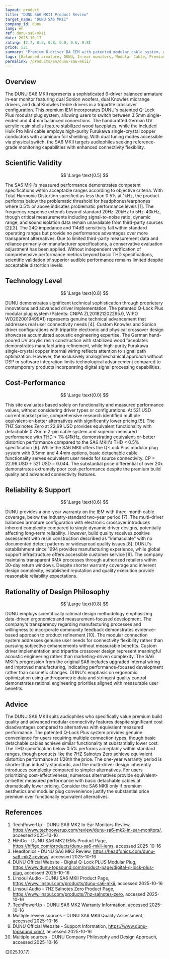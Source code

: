 ```yaml
---
layout: product
title: "DUNU SA6 MKII Product Review"
target_name: "DUNU SA6 MKII"
company_id: dunu
lang: en
ref: dunu-sa6-mkii
date: 2025-10-17
rating: [2.7, 0.5, 0.8, 0.0, 0.6, 0.8]
price: 521
summary: "Premium 6-driver BA IEM with patented modular cable system, offering reference tuning and advanced connectivity with significant price premium over alternatives with equivalent performance."
tags: [Balanced armature, DUNU, In-ear monitors, Modular Cable, Premium IEM]
permalink: /products/en/dunu-sa6-mkii/
---
```

## Overview

The DUNU SA6 MKII represents a sophisticated 6-driver balanced armature in-ear monitor featuring dual Sonion woofers, dual Knowles midrange drivers, and dual Knowles treble drivers in a tripartite crossover configuration. This premium IEM incorporates DUNU's patented Q-Lock Plus modular plug system, allowing users to switch between 3.5mm single-ended and 4.4mm balanced connections. The handcrafted German UV acrylic resin shells feature stabilized wood faceplates, while the included Hulk Pro Mini cable employs high-purity Furukawa single-crystal copper conductors with aluminum foil shielding. With dual tuning modes accessible via physical switch, the SA6 MKII targets audiophiles seeking reference-grade monitoring capabilities with enhanced connectivity flexibility.

## Scientific Validity

$$ \Large \text{0.5} $$

The SA6 MKII's measured performance demonstrates competent specifications within acceptable ranges according to objective criteria. With Total Harmonic Distortion specified as less than 0.5% at 1kHz, the product performs below the problematic threshold for headphones/earphones where 0.5% or above indicates problematic performance levels [1]. The frequency response extends beyond standard 20Hz-20kHz to 5Hz-40kHz, though critical measurements including signal-to-noise ratio, dynamic range, and sound isolation data remain unavailable from third-party sources [2][3]. The 24Ω impedance and 114dB sensitivity fall within standard operating ranges but provide no performance advantages over more transparent alternatives. Due to limited third-party measurement data and reliance primarily on manufacturer specifications, a conservative evaluation adjustment has been applied. Without independent verification of comprehensive performance metrics beyond basic THD specifications, scientific validation of superior audible performance remains limited despite acceptable distortion levels.

## Technology Level

$$ \Large \text{0.8} $$

DUNU demonstrates significant technical sophistication through proprietary innovations and advanced driver implementation. The patented Q-Lock Plus modular plug system (Patents: CNIPA ZL201821202295.0, WIPO WO2020019499A1) represents genuine technical advancement that addresses real user connectivity needs [4]. Custom Knowles and Sonion driver configurations with tripartite electronic and physical crossover design showcase accumulated acoustic engineering expertise. The German hand-poured UV acrylic resin construction with stabilized wood faceplates demonstrates manufacturing refinement, while high-purity Furukawa single-crystal copper internal wiring reflects attention to signal path optimization. However, the exclusively analog/mechanical approach without DSP or software integration limits technological advancement compared to contemporary products incorporating digital signal processing capabilities.

## Cost-Performance

$$ \Large \text{0.0} $$

This site evaluates based solely on functionality and measured performance values, without considering driver types or configurations. At 521 USD current market price, comprehensive research identified multiple equivalent-or-better alternatives with significantly lower pricing [5]. The 7HZ Salnotes Zero at 22.99 USD provides equivalent functionality with detachable 0.78mm 2-pin cable system and superior measured performance with THD < 1% @1kHz, demonstrating equivalent-or-better distortion performance compared to the SA6 MKII's THD < 0.5% specification [6]. While the SA6 MKII offers the Q-Lock Plus modular plug system with 3.5mm and 4.4mm options, basic detachable cable functionality serves equivalent user needs for source connectivity. CP = 22.99 USD ÷ 521 USD = 0.044. The substantial price differential of over 20x demonstrates extremely poor cost-performance despite the premium build quality and advanced connectivity features.

## Reliability & Support

$$ \Large \text{0.6} $$

DUNU provides a one-year warranty on the IEM with three-month cable coverage, below the industry-standard two-year period [7]. The multi-driver balanced armature configuration with electronic crossover introduces inherent complexity compared to single dynamic driver designs, potentially affecting long-term reliability. However, build quality receives positive assessment with resin construction described as "immaculate" with no documented defect patterns or widespread quality issues [8]. DUNU's establishment since 1994 provides manufacturing experience, while global support infrastructure offers accessible customer service [9]. The company maintains transparent RMA processes through authorized retailers within 30-day return windows. Despite shorter warranty coverage and inherent design complexity, established reputation and quality execution provide reasonable reliability expectations.

## Rationality of Design Philosophy

$$ \Large \text{0.8} $$

DUNU employs scientifically rational design methodology emphasizing data-driven ergonomics and measurement-focused development. The company's transparency regarding manufacturing processes and willingness to incorporate community feedback demonstrates evidence-based approach to product refinement [10]. The modular connection system addresses genuine user needs for connectivity flexibility rather than pursuing subjective enhancements without measurable benefits. Custom driver implementation and tripartite crossover design represent meaningful acoustic engineering rather than marketing-driven complexity. The SA6 MKII's progression from the original SA6 includes upgraded internal wiring and improved manufacturing, indicating performance-focused development rather than cosmetic changes. DUNU's emphasis on ergonomic optimization using anthropometric data and stringent quality control demonstrates rational engineering priorities aligned with measurable user benefits.

## Advice

The DUNU SA6 MKII suits audiophiles who specifically value premium build quality and advanced modular connectivity features despite significant cost disadvantages compared to alternatives with equivalent measured performance. The patented Q-Lock Plus system provides genuine convenience for users requiring multiple connection types, though basic detachable cables achieve similar functionality at substantially lower cost. The THD specification below 0.5% performs acceptably within standard ranges, though products like the 7HZ Salnotes Zero achieve equivalent distortion performance at 1/20th the price. The one-year warranty period is shorter than industry standards, and the multi-driver design inherently introduces complexity compared to simpler alternatives. For users prioritizing cost-effectiveness, numerous alternatives provide equivalent-or-better measured performance with basic detachable cables at dramatically lower pricing. Consider the SA6 MKII only if premium aesthetics and modular plug convenience justify the substantial price premium over functionally equivalent alternatives.

## References

1. TechPowerUp - DUNU SA6 MK2 In-Ear Monitors Review, https://www.techpowerup.com/review/dunu-sa6-mk2-in-ear-monitors/, accessed 2025-10-16
2. HiFiGo - DUNU SA6 MK2 IEMs Product Page, https://hifigo.com/products/dunu-sa6-mkii-iems, accessed 2025-10-16
3. Headfonics - DUNU SA6 MK2 Review, https://headfonics.com/dunu-sa6-mk2-review/, accessed 2025-10-16
4. DUNU Official Website - Digital Q-Lock PLUS Modular Plug, https://www.dunu-topsound.com/product-page/digital-q-lock-plus-plug, accessed 2025-10-16
5. Linsoul Audio - DUNU SA6 MKII Product Page, https://www.linsoul.com/products/dunu-sa6-mkii, accessed 2025-10-16
6. Linsoul Audio - 7HZ Salnotes Zero Product Page, https://www.linsoul.com/products/7hz-salnotes-zero, accessed 2025-10-16
7. TechPowerUp - DUNU SA6 MK2 Warranty Information, accessed 2025-10-16
8. Multiple review sources - DUNU SA6 MKII Quality Assessment, accessed 2025-10-16
9. DUNU Official Website - Support Information, https://www.dunu-topsound.com/, accessed 2025-10-16
10. Multiple sources - DUNU Company Philosophy and Design Approach, accessed 2025-10-16

(2025.10.17)